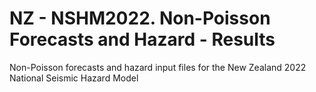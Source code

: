 # NZ - NSHM2022. Non-Poisson Forecasts and Hazard - Results
Non-Poisson forecasts and hazard input files for the New Zealand 2022 National Seismic Hazard Model
